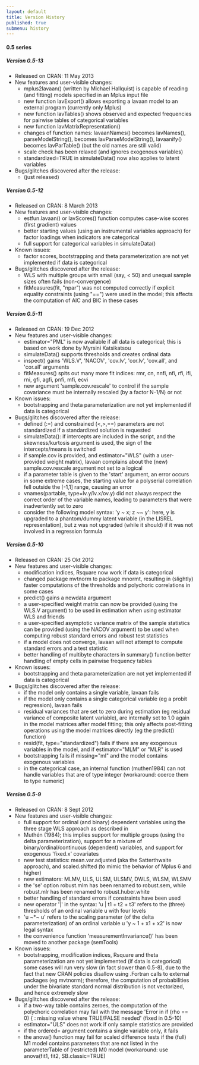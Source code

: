 ```yaml
---
layout: default
title: Version History
published: true
submenu: history
---
```


#### 0.5 series ####

##### Version 0.5-13 #####

- Released on CRAN: 11 May 2013
- New features and user-visible changes:
  - mplus2lavaan() (written by Michael Hallquist) is capable of reading (and
    fitting) models specified in an Mplus input file
  - new function lavExport() allows exporting a lavaan model to an external
    program (currently only Mplus)
  - new function lavTables() shows observed and expected frequencies for
    pairwise tables of categorical variables
  - new function lavMatrixRepresentation()
  - changes of function names: lavaanNames() becomes lavNames(), parseModelString(), becomes lavParseModelString(), lavaanify() becomes lavParTable() (but the
  old names are still valid)
  - scale check has been relaxed (and ignores exogenous variables)
  - standardized=TRUE in simulateData() now also applies to latent variables
- Bugs/glitches discovered after the release:
  - (just released)

##### Version 0.5-12 #####

- Released on CRAN: 8 March 2013
- New features and user-visible changes:
  - estfun.lavaan() or lavScores() function computes case-wise scores (first gradient) values
  - better starting values (using an instrumental variables approach) for factor loadings when indicators are categorical
  - full support for categorical variables in simulateData()
- Known issues:
  - factor scores, bootstrapping and theta parameterization are not yet implemented if data is categorical
- Bugs/glitches discovered after the release:
  - WLS with multiple groups with small (say, < 50) and unequal sample sizes often fails (non-convergence)
  - fitMeasures(fit, "npar") was not computed correctly if explicit equality constraints (using "==") were used in the model; this affects the computation of AIC and BIC in these cases

##### Version 0.5-11 #####

- Released on CRAN: 19 Dec 2012
- New features and user-visible changes:
  - estimator="PML" is now available if all data is categorical; this is based on work done by Myrsini Katsikatsou
  - simulateData() supports thresholds and creates ordinal data
  - inspect() gains 'WLS.V', 'NACOV', 'cov.lv', 'cor.lv', 'cov.all', and 'cor.all' arguments
  - fitMeasures() spits out many more fit indices: rmr, cn, nnfi, nfi, rfi, ifi, rni, gfi, agfi, pnfi, mfi, ecvi
  - new argument 'sample.cov.rescale' to control if the sample covariance must be internally rescaled (by a factor N-1/N) or not
- Known issues:
  - bootstrapping and theta parameterization are not yet implemented if data is categorical
- Bugs/glitches discovered after the release:
  - defined (:=) and constrained (<,>,==) parameters are not standardized if a standardized solution is requested
  - simulateData(): if intercepts are included in the script, and the skewness/kurtosis argument is used, the sign of the intercepts/means is switched
  - if sample.cov is provided, and estimator="WLS" (with a user-provided weight matrix), lavaan complains about the (new) sample.cov.rescale argument not set to a logical
  - if a parameter table is given to the 'start' argument, an error occurs
        in some extreme cases, the starting value for a polyserial correlation fell outside the [-1,1] range, causing an error
  - vnames(partable, type=lv.y/lv.x/ov.y) did not always respect the correct order of the variable names, leading to parameters that were inadvertently set to zero
  - consider the following model syntax: 'y ~ x; z ~~ y': here, y is upgraded to a phantom/dummy latent variable (in the LISREL representation), but z was not upgraded (while it should) if it was not involved in a regression formula

##### Version 0.5-10 #####

- Released on CRAN: 25 Okt 2012
- New features and user-visible changes:
  - modification indices, Rsquare now work if data is categorical
  - changed package mvtnorm to package mnormt, resulting in (slightly) faster
computations of the thresholds and polychoric correlations in some cases
  - predict() gains a newdata argument
  - a user-specified weight matrix can now be provided (using the WLS.V
argument) to be used in estimation when using estimator WLS and friends
  - a user-specified asymptotic variance matrix of the sample statistics can be
provided (using the NACOV argument) to be used when computing robust standard
errors and robust test statistics
  - if a model does not converge, lavaan will not attempt to compute standard errors and a test statistic
  - better handling of multibyte characters in summary() function
        better handling of empty cells in pairwise frequency tables
- Known issues:
  - bootstrapping and theta parameterization are not yet implemented if data is categorical
- Bugs/glitches discovered after the release:
  - if the model only contains a single variable, lavaan fails
  - if the model only contains a single categorical variable (eg a probit regression), lavaan fails
  - residual variances that are set to zero during estimation (eg residual variance of composite latent variable), are internally set to 1.0 again in the model matrices after model fitting; this only affects post-fitting operations using the model matrices directly (eg the predict() function)
   - resid(fit, type="standardized") fails if there are any exogenous variables in the model, and if estimator="MLM" or "MLR" is used
   - bootstrapping fails if missing="ml" and the model contains exogenous variables
   - in the categorical case, an internal function (muthen1984) can not handle variables that are of type integer (workaround: coerce them to type numeric)

##### Version 0.5-9 #####

- Released on CRAN: 8 Sept 2012
- New features and user-visible changes:
  - full support for ordinal (and binary) dependent variables using the three stage WLS approach as described in
  - Muthén (1984); this implies support for multiple groups (using the delta parameterization), support for a mixture of binary/ordinal/continuous (dependent) variables, and support for exogenous 'fixed.x' covariates
  - new test statistics: mean.var.adjusted (aka the Satterthwaite approach), and scaled.shifted (to mimic the behavior of Mplus 6 and higher)
  - new estimators: MLMV, ULS, ULSM, ULSMV, DWLS, WLSM, WLSMV
  - the 'se' option robust.mlm has been renamed to robust.sem, while robust.mlr has been renamed to robust.huber.white
  - better handling of standard errors if constraints have been used
  - new operator '|' in the syntax: 'u | t1 + t2 + t3' refers to the (three) thresholds of an ordinal variable u with four levels
  - 'u ~*~ u' refers to the scaling parameter (of the delta parameterization) of an ordinal variable u
        'y ~ 1 + x1 + x2' is now legal syntax
  - the convenience function 'measurementInvariance()' has been moved to another package (semTools)
- Known issues:
  - bootstrapping, modification indices, Rsquare and theta parameterization are not yet implemented (if data is categorical)
        some cases will run very slow (in fact slower than 0.5-8), due to the fact that new CRAN policies disallow using .Fortran calls to external packages (eg mvtnorm); therefore, the computation of probabilities under the bivariate standard normal distribution is not vectorized, and hence extremely slow
- Bugs/glitches discovered after the release:
  - if a two-way table contains zeroes, the computation of the polychoric correlation may fail with the message 'Error in if (rho == 0) { : missing value where TRUE/FALSE needed' (fixed in 0.5-10)
  - estimator="ULS" does not work if only sample statistics are provided
  - if the ordered= argument contains a single variable only, it fails
  - the anova() function may fail for scaled difference tests if the (full) M1 model contains parameters that are not listed in the parameterTable of (restricted) M0 model (workaround: use anova(fit1, fit2, SB.classic=TRUE)

